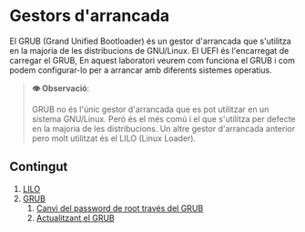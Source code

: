 # Gestors d'arrancada

El GRUB (Grand Unified Bootloader) és un gestor d'arrancada que s'utilitza en la majoria de les distribucions de GNU/Linux. El UEFI és l'encarregat de carregar el GRUB, En aquest laboratori veurem com funciona el GRUB i com podem configurar-lo per a arrancar amb diferents sistemes operatius.

> **👁️ Observació**:
>
> GRUB no és l'únic gestor d'arrancada que es pot utilitzar en un sistema GNU/Linux. Però és el més comú i el que s'utilitza per defecte en la majoria de les distribucions. Un altre gestor d'arrancada anterior pero molt utilitzat és el LILO (Linux Loader).


## Contingut
1. [LILO](./lilo.md)
2. [GRUB](./grub/modificacio.md)
	1. [Canvi del password de root través del GRUB](./grub/acces.md)
	2. [Actualitzant el GRUB](./grub/actualitzant.md)
